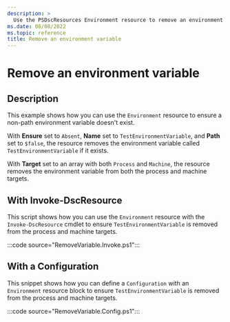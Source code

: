 ```yaml
---
description: >
  Use the PSDscResources Environment resource to remove an environment variable.
ms.date: 08/08/2022
ms.topic: reference
title: Remove an environment variable
---
```


# Remove an environment variable

## Description

This example shows how you can use the `Environment` resource to ensure a non-path environment
variable doesn't exist.

With **Ensure** set to `Absent`, **Name** set to `TestEnvironmentVariable`, and **Path** set to
`$false`, the resource removes the environment variable called `TestEnvironmentVariable` if it
exists.

With **Target** set to an array with both `Process` and `Machine`, the resource removes the
environment variable from both the process and machine targets.

## With Invoke-DscResource

This script shows how you can use the `Environment` resource with the `Invoke-DscResource` cmdlet to
ensure `TestEnvironmentVariable` is removed from the process and machine targets.

:::code source="RemoveVariable.Invoke.ps1":::

## With a Configuration

This snippet shows how you can define a `Configuration` with an `Environment` resource block to
ensure `TestEnvironmentVariable` is removed from the process and machine targets.

:::code source="RemoveVariable.Config.ps1":::
